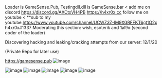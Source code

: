 Loader is GameSense.Pub, Testingdll.dll is GameSense.bar < add me on discord https://discord.gg/AXCtxVH4PB  https://h4xr0x.cc  follow me on youtube < **sub to my youtube:https://www.youtube.com/channel/UCWZ3Z-lM9XGRFFKT6gt1Q2g h4xr0x#1337
Moderating this section: wish, esoterik and 1al9o (second coder of the loader) 

Discovering hacking and leaking/cracking attempts from our server: 12/1/20

(Private Repo for later use)

https://gamesense.pub
![image](https://user-images.githubusercontent.com/65768277/123981410-e7efd900-d987-11eb-86ec-fe575a9cf0ab.png)

![image](https://user-images.githubusercontent.com/65768277/115162039-b2b13b80-a066-11eb-8df5-475e4946d992.png)
![image](https://user-images.githubusercontent.com/65768277/115162052-be9cfd80-a066-11eb-80a3-65bba5f45ea7.png)
![image](https://user-images.githubusercontent.com/65768277/115162055-cd83b000-a066-11eb-9188-4d3fb74345a7.png)
![image](https://user-images.githubusercontent.com/65768277/115162063-dbd1cc00-a066-11eb-9b5f-e395bca94c64.png)
![image](https://user-images.githubusercontent.com/65768277/116791258-a1145e80-aa7e-11eb-818e-e77a723f9bf0.png)



